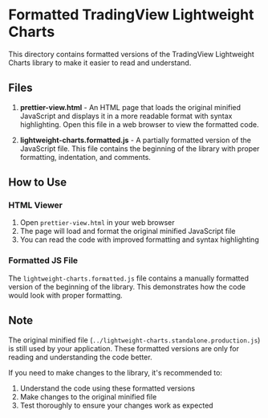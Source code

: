 # Formatted TradingView Lightweight Charts

This directory contains formatted versions of the TradingView Lightweight Charts library to make it easier to read and understand.

## Files

1. **prettier-view.html** - An HTML page that loads the original minified JavaScript and displays it in a more readable format with syntax highlighting. Open this file in a web browser to view the formatted code.

2. **lightweight-charts.formatted.js** - A partially formatted version of the JavaScript file. This file contains the beginning of the library with proper formatting, indentation, and comments.

## How to Use

### HTML Viewer
1. Open `prettier-view.html` in your web browser
2. The page will load and format the original minified JavaScript file
3. You can read the code with improved formatting and syntax highlighting

### Formatted JS File
The `lightweight-charts.formatted.js` file contains a manually formatted version of the beginning of the library. This demonstrates how the code would look with proper formatting.

## Note

The original minified file (`../lightweight-charts.standalone.production.js`) is still used by your application. These formatted versions are only for reading and understanding the code better.

If you need to make changes to the library, it's recommended to:
1. Understand the code using these formatted versions
2. Make changes to the original minified file
3. Test thoroughly to ensure your changes work as expected